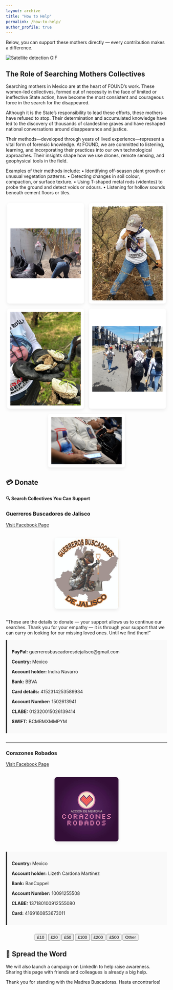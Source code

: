 ```yaml
---
layout: archive
title: "How to Help"
permalink: /how-to-help/
author_profile: true
---
```


Below, you can support these mothers directly — every contribution makes a difference.

<div class="responsive-img-group">
  <img src="https://github.com/FOUND-project/found-project.github.io/blob/master/images/mothers%20walking.gif?raw=true" alt="Satellite detection GIF" class="xlarge">
</div>

<h2>The Role of Searching Mothers Collectives</h2>
Searching mothers in Mexico are at the heart of FOUND’s work. These women-led collectives, formed out of necessity in the face of limited or ineffective State action, have become the most consistent and courageous force in the search for the disappeared.

Although it is the State’s responsibility to lead these efforts, these mothers have refused to stop. Their determination and accumulated knowledge have led to the discovery of thousands of clandestine graves and have reshaped national conversations around disappearance and justice.

Their methods—developed through years of lived experience—represent a vital form of forensic knowledge. At FOUND, we are committed to listening, learning, and incorporating their practices into our own technological approaches. Their insights shape how we use drones, remote sensing, and geophysical tools in the field.

Examples of their methods include:
	•	Identifying off-season plant growth or unusual vegetation patterns.
	•	Detecting changes in soil colour, compaction, or surface texture.
	•	Using T-shaped metal rods (videntes) to probe the ground and detect voids or odours.
	•	Listening for hollow sounds beneath cement floors or tiles.

<style>
.mothers-logo-group {
    display: flex;
    flex-wrap: wrap;
    justify-content: center;
    gap: 16px;
    margin-top: 1.5rem;
    margin-bottom: 2rem;
}

.mothers-logo {
    max-width: 220px;
    height: auto;
    object-fit: contain;
    background-color: white;
    padding: 10px;
    border-radius: 6px;
    box-shadow: 0 4px 12px rgba(0,0,0,0.08);
    cursor: pointer;
    transition: transform 0.3s ease;
    position: relative;
    z-index: 1;
}

.mothers-logo:hover {
    transform: scale(2);
    z-index: 5;
}

@media (max-width: 600px) {
    .mothers-logo {
        max-width: 140px;
    }
}
</style>

<div class="mothers-logo-group">
    <img src="https://github.com/FOUND-project/found-project.github.io/blob/master/images/Picture%206.jpg?raw=true" alt="Mothers searching" class="mothers-logo">
    <img src="https://github.com/FOUND-project/found-project.github.io/blob/master/images/Picture%201.jpg?raw=true" alt="Search in the field" class="mothers-logo">
    <img src="https://github.com/FOUND-project/found-project.github.io/blob/master/images/plant%20hands.jpeg?raw=true" alt="Plants and hands" class="mothers-logo">
    <img src="https://github.com/FOUND-project/found-project.github.io/blob/master/images/Picture%203.jpg?raw=true" alt="Listening for voids" class="mothers-logo">
 <img src=" https://github.com/FOUND-project/found-project.github.io/blob/master/images/WhatsApp%20Image%202024-09-24%20at%2002.08.57.jpeg?raw=true" alt="Listening for voids" class="mothers-logo">

</div>

## 💳 Donate

#### 🔍 Search Collectives You Can Support

### Guerreros Buscadores de Jalisco  
[Visit Facebook Page](https://www.facebook.com/profile.php?id=61555458753120)

<style>
  .side-by-side-images {
    display: flex;
    flex-wrap: wrap;
    justify-content: center;
    gap: 20px;
    margin: 2rem 0;
  }

  .side-by-side-images img {
    height: auto;
    border-radius: 8px;
    box-shadow: 0 4px 12px rgba(0, 0, 0, 0.08);
    transition: transform 0.3s ease;
  }

  .side-by-side-images img:hover {
    transform: scale(1.02);
  }

  .img-left {
    width: 200px;
  }

  .img-right {
    width: 330px;
  }

  @media (max-width: 700px) {
    .img-left, .img-right {
      width: 100%;
    }
  }
</style>

<div class="side-by-side-images">
  <img class="img-left" src="https://github.com/FOUND-project/found-project.github.io/blob/master/images/Final%20Guerreros%20Buscadores.png?raw=true" alt="Guerreros Buscadores de Jalisco - Mother's Search Group">
</div>

"These are the details to donate — your support allows us to continue our searches. Thank you for your empathy — it is through your support that we can carry on looking for our missing loved ones. Until we find them!" 

<div style="background-color: #f9f9f9; padding: 1em; border-left: 4px solid #333; margin-bottom: 2em;">
    <p><strong>PayPal:</strong> guerrerosbuscadoresdejalisco@gmail.com </p>
  <p><strong>Country:</strong> Mexico</p>
  <p><strong>Account holder:</strong> Indira Navarro</p>
  <p><strong>Bank:</strong> BBVA</p>
  <p><strong>Card details:</strong> 4152314253589934</p>
  <p><strong>Account Number:</strong> 1502613941</p>
  <p><strong>CLABE:</strong> 012320015026139414</p>
  <p><strong>SWIFT:</strong> BCMRMXMMPYM</p>
</div>

---

### Corazones Robados  
[Visit Facebook Page](https://www.facebook.com/profile.php?id=61550050887715)

<div class="side-by-side-images">
  <img class="img-left" src="https://github.com/FOUND-project/found-project.github.io/blob/master/images/Corazones%20Robados.jpg?raw=true" alt="Corazones Robados - Mother's Search Group">
</div>

<div style="background-color: #f9f9f9; padding: 1em; border-left: 4px solid #333; margin-bottom: 2em;">
  <p><strong>Country:</strong> Mexico</p>
  <p><strong>Account holder:</strong> Lizeth Cardona Martínez</p>
  <p><strong>Bank:</strong> BanCoppel</p>
  <p><strong>Account Number:</strong> 10091255508</p>
  <p><strong>CLABE:</strong> 137180100912555080</p>
  <p><strong>Card:</strong> 4169160853673011</p>
</div>

<div style="text-align: center; margin-bottom: 2em;">
  <button onclick="selectAmount(10)">£10</button>
  <button onclick="selectAmount(20)">£20</button>
  <button onclick="selectAmount(50)">£50</button>
  <button onclick="selectAmount(100)">£100</button>
  <button onclick="selectAmount(200)">£200</button>
  <button onclick="selectAmount(500)">£500</button>
  <button onclick="selectAmount('other')">Other</button>
</div>

<div id="donation-confirmation" style="display:none; text-align:center; margin-bottom:2em;">
  <p><strong>You selected: <span id="donation-amount"></span></strong></p>
  <p>Please use the bank details above to make your contribution.</p>
</div>

<script>
  function selectAmount(value) {
    document.getElementById("donation-confirmation").style.display = "block";
    document.getElementById("donation-amount").innerText = 
      (value === 'other') ? "Other amount" : "£" + value;
  }
</script>

## 📣 Spread the Word

We will also launch a campaign on LinkedIn to help raise awareness. Sharing this page with friends and colleagues is already a big help.

Thank you for standing with the Madres Buscadoras. Hasta encontrarlos!

